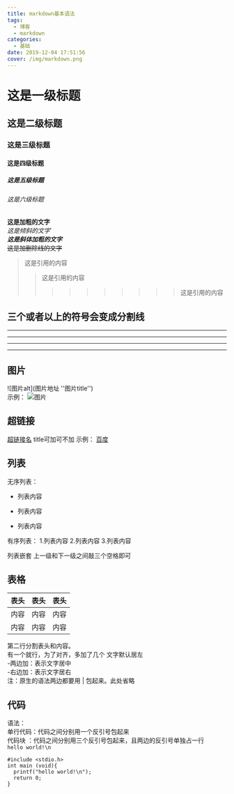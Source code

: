 ```yaml
---
title: markdown基本语法
tags:
  - 博客
  - markdown
categories:
  - 基础
date: 2019-12-04 17:51:56
cover: /img/markdown.png
---
```


# 这是一级标题
## 这是二级标题
### 这是三级标题
#### 这是四级标题
##### 这是五级标题
###### 这是六级标题

**这是加粗的文字**  
*这是倾斜的文字*`  
***这是斜体加粗的文字***  
~~这是加删除线的文字~~  
 
>这是引用的内容    
>>这是引用的内容    
>>>>>>>>>>这是引用的内容    


## 三个或者以上的符号会变成分割线 
---  
----  
***  
*****  

## 图片
![图片alt](图片地址 ''图片title'')  
示例：
![图片](/img/5.png "cocoa")


## 超链接 
[超链接名](超链接地址 "超链接title")
title可加可不加
示例：
[百度](http://www.baidu.com)



## 列表
无序列表：
- 列表内容
+ 列表内容
* 列表内容

有序列表：
1.列表内容
2.列表内容
3.列表内容

列表嵌套
上一级和下一级之间敲三个空格即可



## 表格 
表头|表头|表头
---|:--:|---:
内容|内容|内容
内容|内容|内容

第二行分割表头和内容。  
有一个就行，为了对齐，多加了几个 
文字默认居左   
-两边加：表示文字居中   
-右边加：表示文字居右   
注：原生的语法两边都要用 | 包起来。此处省略


## 代码
语法：  
单行代码：代码之间分别用一个反引号包起来          
代码块  ：代码之间分别用三个反引号包起来，且两边的反引号单独占一行  
`hello world!\n`   
```    
#include <stdio.h>
int main (void){
  printf("hello world!\n");
  return 0;
}
```             
 
 